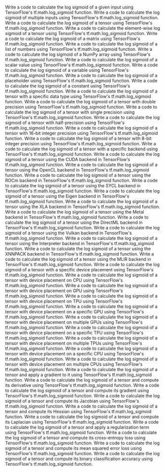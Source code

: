 Write a code to calculate the log sigmoid of a given input using TensorFlow's tf.math.log_sigmoid function.
Write a code to calculate the log sigmoid of multiple inputs using TensorFlow's tf.math.log_sigmoid function.
Write a code to calculate the log sigmoid of a tensor using TensorFlow's tf.math.log_sigmoid function.
Write a code to calculate the element-wise log sigmoid of a tensor using TensorFlow's tf.math.log_sigmoid function.
Write a code to calculate the log sigmoid of a matrix using TensorFlow's tf.math.log_sigmoid function.
Write a code to calculate the log sigmoid of a list of numbers using TensorFlow's tf.math.log_sigmoid function.
Write a code to calculate the log sigmoid of a NumPy array using TensorFlow's tf.math.log_sigmoid function.
Write a code to calculate the log sigmoid of a scalar value using TensorFlow's tf.math.log_sigmoid function.
Write a code to calculate the log sigmoid of a variable using TensorFlow's tf.math.log_sigmoid function.
Write a code to calculate the log sigmoid of a placeholder using TensorFlow's tf.math.log_sigmoid function.
Write a code to calculate the log sigmoid of a constant using TensorFlow's tf.math.log_sigmoid function.
Write a code to calculate the log sigmoid of a tensor with a specific data type using TensorFlow's tf.math.log_sigmoid function.
Write a code to calculate the log sigmoid of a tensor with double precision using TensorFlow's tf.math.log_sigmoid function.
Write a code to calculate the log sigmoid of a tensor with single precision using TensorFlow's tf.math.log_sigmoid function.
Write a code to calculate the log sigmoid of a tensor with half-precision using TensorFlow's tf.math.log_sigmoid function.
Write a code to calculate the log sigmoid of a tensor with 16-bit integer precision using TensorFlow's tf.math.log_sigmoid function.
Write a code to calculate the log sigmoid of a tensor with 8-bit integer precision using TensorFlow's tf.math.log_sigmoid function.
Write a code to calculate the log sigmoid of a tensor with a specific backend using TensorFlow's tf.math.log_sigmoid function.
Write a code to calculate the log sigmoid of a tensor using the CUDA backend in TensorFlow's tf.math.log_sigmoid function.
Write a code to calculate the log sigmoid of a tensor using the OpenCL backend in TensorFlow's tf.math.log_sigmoid function.
Write a code to calculate the log sigmoid of a tensor using the ROCm backend in TensorFlow's tf.math.log_sigmoid function.
Write a code to calculate the log sigmoid of a tensor using the SYCL backend in TensorFlow's tf.math.log_sigmoid function.
Write a code to calculate the log sigmoid of a tensor using the Eigen backend in TensorFlow's tf.math.log_sigmoid function.
Write a code to calculate the log sigmoid of a tensor using the XLA backend in TensorFlow's tf.math.log_sigmoid function.
Write a code to calculate the log sigmoid of a tensor using the Metal backend in TensorFlow's tf.math.log_sigmoid function.
Write a code to calculate the log sigmoid of a tensor using the DirectML backend in TensorFlow's tf.math.log_sigmoid function.
Write a code to calculate the log sigmoid of a tensor using the Vulkan backend in TensorFlow's tf.math.log_sigmoid function.
Write a code to calculate the log sigmoid of a tensor using the Interpreter backend in TensorFlow's tf.math.log_sigmoid function.
Write a code to calculate the log sigmoid of a tensor using the XNNPACK backend in TensorFlow's tf.math.log_sigmoid function.
Write a code to calculate the log sigmoid of a tensor using the MLIR backend in TensorFlow's tf.math.log_sigmoid function.
Write a code to calculate the log sigmoid of a tensor with a specific device placement using TensorFlow's tf.math.log_sigmoid function.
Write a code to calculate the log sigmoid of a tensor with device placement on CPU using TensorFlow's tf.math.log_sigmoid function.
Write a code to calculate the log sigmoid of a tensor with device placement on GPU using TensorFlow's tf.math.log_sigmoid function.
Write a code to calculate the log sigmoid of a tensor with device placement on TPU using TensorFlow's tf.math.log_sigmoid function.
Write a code to calculate the log sigmoid of a tensor with device placement on a specific GPU using TensorFlow's tf.math.log_sigmoid function.
Write a code to calculate the log sigmoid of a tensor with device placement on multiple GPUs using TensorFlow's tf.math.log_sigmoid function.
Write a code to calculate the log sigmoid of a tensor with device placement on a specific TPU using TensorFlow's tf.math.log_sigmoid function.
Write a code to calculate the log sigmoid of a tensor with device placement on multiple TPUs using TensorFlow's tf.math.log_sigmoid function.
Write a code to calculate the log sigmoid of a tensor with device placement on a specific CPU using TensorFlow's tf.math.log_sigmoid function.
Write a code to calculate the log sigmoid of a tensor with device placement on multiple CPUs using TensorFlow's tf.math.log_sigmoid function.
Write a code to calculate the log sigmoid of a tensor and apply a gradient to it using TensorFlow's tf.math.log_sigmoid function.
Write a code to calculate the log sigmoid of a tensor and compute its derivative using TensorFlow's tf.math.log_sigmoid function.
Write a code to calculate the log sigmoid of a tensor and compute its gradient using TensorFlow's tf.math.log_sigmoid function.
Write a code to calculate the log sigmoid of a tensor and compute its Jacobian using TensorFlow's tf.math.log_sigmoid function.
Write a code to calculate the log sigmoid of a tensor and compute its Hessian using TensorFlow's tf.math.log_sigmoid function.
Write a code to calculate the log sigmoid of a tensor and compute its Laplacian using TensorFlow's tf.math.log_sigmoid function.
Write a code to calculate the log sigmoid of a tensor and apply a regularization term using TensorFlow's tf.math.log_sigmoid function.
Write a code to calculate the log sigmoid of a tensor and compute its cross-entropy loss using TensorFlow's tf.math.log_sigmoid function.
Write a code to calculate the log sigmoid of a tensor and compute its mean squared error loss using TensorFlow's tf.math.log_sigmoid function.
Write a code to calculate the log sigmoid of a tensor and compute its binary classification accuracy using TensorFlow's tf.math.log_sigmoid function.